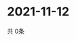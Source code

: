 # 2021-11-12
  共 0条

  <!-- BEGIN -->
  <!-- 最后更新时间Fri Nov 12 2021 16:06:02 GMT+0000 (Coordinated Universal Time) -->
  
  <!-- END -->
  
  